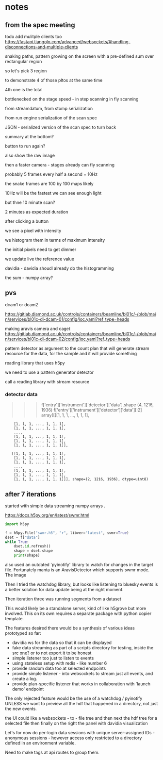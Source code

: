 # notes

## from the spec meeting

todo add mulitple clients too
<https://fastapi.tiangolo.com/advanced/websockets/#handling-disconnections-and-multiple-clients>

snaking paths, pattern growing on the screen
with a pre-defined sum over rectangular region

so let's pick 3 region

to demonstrate 4 of those pltos at the same time

4th one is the total

bottlenecked on the stage speed - in step scanning
in fly scanning

from streamdatum, from stomp serialization

from run engine serialization of the scan spec

JSON - serialized version of the scan spec
to turn back

summary at the bottom?

button to run again?

also show the raw image

then a faster camera - stages already can fly scanning

probably 5 frames every half a second = 10Hz

the snake frames are 100 by 100 maps likely

10Hz will be the fastest we can see enough light

but thne 10 minute scan?

2 minutes as expected duration

after clicking a button

we see a pixel with intensity

we histogram them in terms of maximum intensity

the initial pixels need to get dimmer

we update live the reference value

davidia - davidia shoudl already do the histogramming

the sum - numpy array?

## pvs

dcam1 or dcam2

<https://gitlab.diamond.ac.uk/controls/containers/beamline/bl01c/-/blob/main/services/bl01c-di-dcam-01/config/ioc.yaml?ref_type=heads>

making aravis camera
and caget
<https://gitlab.diamond.ac.uk/controls/containers/beamline/bl01c/-/blob/main/services/bl01c-di-dcam-02/config/ioc.yaml?ref_type=heads>

pattern detector as argument to the count plan
that will generate stream resource for the data, for the sample
and it will provide something

reading library that uses h5py

we need to use a pattern generator detector

call a reading library with stream resource

### detector data

> > > f['entry']['instrument']['detector']['data'].shape
> > > (4, 1216, 1936)
> > > f['entry']['instrument']['detector']['data'][:2]
> > > array([[[1, 1, 1, ..., 1, 1, 1],

        [1, 1, 1, ..., 1, 1, 1],
        [1, 1, 1, ..., 1, 1, 1],
        ...,
        [1, 1, 1, ..., 1, 1, 1],
        [1, 1, 1, ..., 1, 1, 1],
        [1, 1, 1, ..., 1, 1, 1]],

       [[1, 1, 1, ..., 1, 1, 1],
        [1, 1, 1, ..., 1, 1, 1],
        [1, 1, 1, ..., 1, 1, 1],
        ...,
        [1, 1, 1, ..., 1, 1, 1],
        [1, 1, 1, ..., 1, 1, 1],
        [1, 1, 1, ..., 1, 1, 1]]], shape=(2, 1216, 1936), dtype=uint8)

> > >


## after 7 iterations

started with simple data streaming numpy arrays .

https://docs.h5py.org/en/latest/swmr.html

```python
import h5py

f = h5py.File("swmr.h5", "r", libver="latest", swmr=True)
dset = f["data"]
while True:
    dset.id.refresh()
    shape = dset.shape
    print(shape)
```


also used an outdated 'pyinotify' library to watch for changes in the target file.
Fortunately manta is an AravisDetector which supports swmr mode.
The image 

Then I tried the watchdog library, but looks like listening to bluesky events is a better solution for data update being at the right moment.

Then iteration three was running segments from a dataset


This would likely be a standalone server, kind of like h5grove but more involved. This on its own requires a separate package with python copier template.

The features desired there would be a synthesis of various ideas prototyped so far:
- davidia ws for the data so that it can be displayed
- fake data streaming as part of a scripts directory for testing, inside the src one? or to not export it to be honest
- simple listener too just to listen to events 
- using stateless setup with redis - like number 6
- provide random data too at selected endpoints
- provide simple listener - into websockets to stream just all events, and create a log. 
- provide plan-specific listener that works in collaboration with 'launch demo' endpoint

The only rejected feature would be the use of a watchdog / pyinotify UNLESS we want to preview all the hdf that happened in a directory, not just the new events. 

the UI could like a websockets - to - file tree and then next the hdf tree for a selected file then finally on the right the panel with davidia visualization

Let's for now do per-login data sessions with unique server-assigned IDs - anonymous sessions - however access only restricted to a directory defined in an environment variable.

Need to make tags at api routes to group them.

